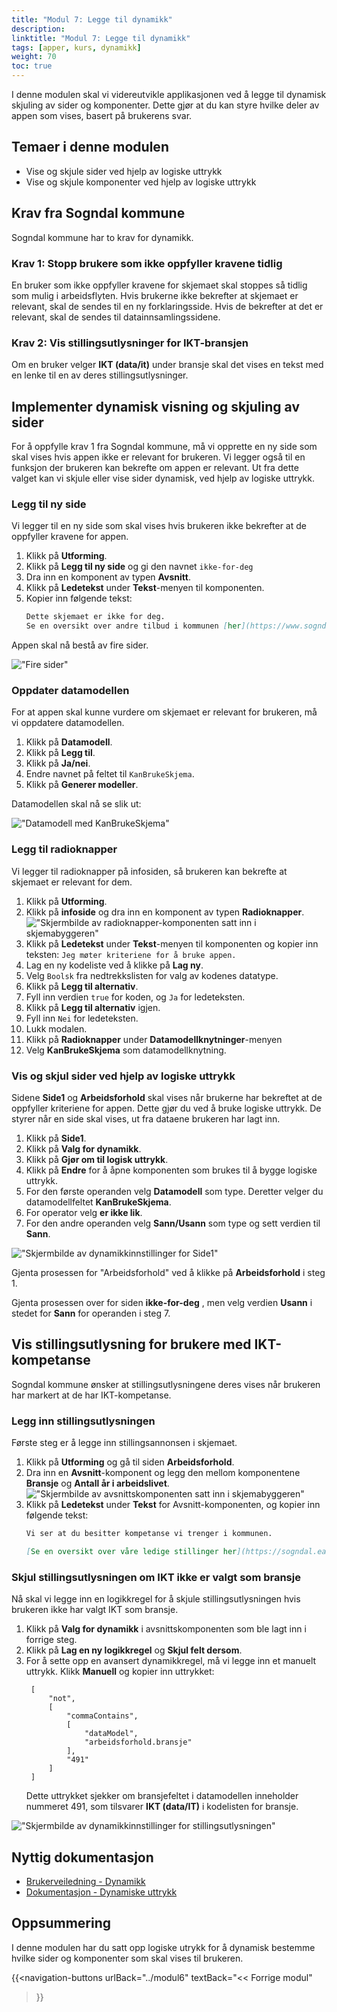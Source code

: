 ```yaml
---
title: "Modul 7: Legge til dynamikk"
description: 
linktitle: "Modul 7: Legge til dynamikk"
tags: [apper, kurs, dynamikk]
weight: 70
toc: true
---
```

 
I denne modulen skal vi videreutvikle applikasjonen ved å legge til dynamisk skjuling av sider og komponenter. Dette gjør 
at du kan styre hvilke deler av appen som vises, basert på brukerens svar.

## Temaer i denne modulen
- Vise og skjule sider ved hjelp av logiske uttrykk
- Vise og skjule komponenter ved hjelp av logiske uttrykk

## Krav fra Sogndal kommune
Sogndal kommune har to krav for dynamikk.

### Krav 1: Stopp brukere som ikke oppfyller kravene tidlig
En bruker som ikke oppfyller kravene for skjemaet skal stoppes så tidlig som mulig i arbeidsflyten. 
Hvis brukerne ikke bekrefter at skjemaet er relevant, skal de sendes til en ny forklaringsside. Hvis de bekrefter at det er relevant,
skal de sendes til datainnsamlingssidene.

### Krav 2: Vis stillingsutlysninger for IKT-bransjen
Om en bruker velger **IKT (data/it)** under bransje skal det vises en tekst med en lenke til en av deres stillingsutlysninger.

## Implementer dynamisk visning og skjuling av sider
For å oppfylle krav 1 fra Sogndal kommune, må vi opprette en ny side som skal vises hvis appen ikke er relevant for brukeren. 
Vi legger også til en funksjon der brukeren kan bekrefte om appen er relevant. Ut fra dette valget kan vi skjule eller vise sider dynamisk, ved hjelp av logiske uttrykk.

### Legg til ny side
Vi legger til en ny side som skal vises hvis brukeren ikke bekrefter at de oppfyller kravene for appen.
1. Klikk på **Utforming**.
2. Klikk på **Legg til ny side** og gi den navnet ```ikke-for-deg``` 
3. Dra inn en komponent av typen **Avsnitt**.
4. Klikk på **Ledetekst** under **Tekst**-menyen til komponenten.
5. Kopier inn følgende tekst: 
    ```md
    Dette skjemaet er ikke for deg.
    Se en oversikt over andre tilbud i kommunen [her](https://www.sogndal.kommune.no/).
    ```
Appen skal nå bestå av fire sider.

!["Fire sider"](fire_sider.png)

### Oppdater datamodellen
For at appen skal kunne vurdere om skjemaet er relevant for brukeren, må vi oppdatere datamodellen.
1. Klikk på **Datamodell**.
2. Klikk på **Legg til**.
3. Klikk på **Ja/nei**.
4. Endre navnet på feltet til ```KanBrukeSkjema```.
5. Klikk på **Generer modeller**.

Datamodellen skal nå se slik ut:

!["Datamodell med KanBrukeSkjema"](datamodell.png)

### Legg til radioknapper
Vi legger til radioknapper på infosiden, så brukeren kan bekrefte at skjemaet er relevant for dem.
1. Klikk på **Utforming**.
2. Klikk på **infoside** og dra inn en komponent av typen **Radioknapper**.
    !["Skjermbilde av radioknapper-komponenten satt inn i skjemabyggeren"](skjemabygger_med_radioknapper.png)
3. Klikk på **Ledetekst** under **Tekst**-menyen til komponenten og kopier inn teksten:
    ```Jeg møter kriteriene for å bruke appen.```
4. Lag en ny kodeliste ved å klikke på **Lag ny**.
5. Velg `Boolsk` fra nedtrekkslisten for valg av kodenes datatype.          
6. Klikk på **Legg til alternativ**.
7. Fyll inn verdien `true` for koden, og `Ja` for ledeteksten.
8. Klikk på **Legg til alternativ** igjen.
9. Fyll inn `Nei` for ledeteksten. 
10. Lukk modalen.
11. Klikk på **Radioknapper** under **Datamodellknytninger**-menyen 
12. Velg **KanBrukeSkjema** som datamodellknytning. 

### Vis og skjul sider ved hjelp av logiske uttrykk
Sidene **Side1** og **Arbeidsforhold** skal vises når brukerne har bekreftet at de oppfyller kriteriene for appen. Dette gjør du 
ved å bruke logiske uttrykk. De styrer når en side skal vises, ut fra dataene brukeren har lagt inn.
1. Klikk på **Side1**.
2. Klikk på **Valg for dynamikk**.
3. Klikk på **Gjør om til logisk uttrykk**.
4. Klikk på **Endre** for å åpne komponenten som brukes til å bygge logiske uttrykk.
5. For den første operanden velg **Datamodell** som type. Deretter velger du datamodellfeltet **KanBrukeSkjema**.
6. For operator velg **er ikke lik**.
7. For den andre operanden velg **Sann/Usann** som type og sett verdien til **Sann**.

!["Skjermbilde av dynamikkinnstillinger for Side1"](dynamikk_Side1.png)

Gjenta prosessen for "Arbeidsforhold" ved å klikke på **Arbeidsforhold** i steg 1.

Gjenta prosessen over for siden **ikke-for-deg** , men velg verdien **Usann** i stedet for **Sann** for operanden i steg 7.

## Vis stillingsutlysning for brukere med IKT-kompetanse
Sogndal kommune ønsker at stillingsutlysningene deres vises når brukeren har markert at de har IKT-kompetanse.
### Legg inn stillingsutlysningen
Første steg er å legge inn stillingsannonsen i skjemaet.
1. Klikk på **Utforming** og gå til siden **Arbeidsforhold**.
2. Dra inn en **Avsnitt**-komponent og legg den mellom komponentene **Bransje** og **Antall år i arbeidslivet**.
   !["Skjermbilde av avsnittskomponenten satt inn i skjemabyggeren"](skjemabygger_med_avsnitt.png)
3. Klikk på **Ledetekst** under **Tekst** for Avsnitt-komponenten, og kopier inn følgende tekst:
    ```md
    Vi ser at du besitter kompetanse vi trenger i kommunen.
    
    [Se en oversikt over våre ledige stillinger her](https://sogndal.easycruit.com/index.html).
    ```
### Skjul stillingsutlysningen om IKT ikke er valgt som bransje
Nå skal vi legge inn en logikkregel for å skjule stillingsutlysningen hvis brukeren ikke har valgt IKT som bransje.
1. Klikk på **Valg for dynamikk** i avsnittskomponenten som ble lagt inn i forrige steg.
2. Klikk på **Lag en ny logikkregel** og **Skjul felt dersom**.
3. For å sette opp en avansert dynamikkregel, må vi legge inn et manuelt uttrykk. Klikk **Manuell** og kopier inn uttrykket:
   ```
    [
        "not",
        [
            "commaContains",
            [
                "dataModel",
                "arbeidsforhold.bransje"
            ],
            "491"
        ]
    ]
    ```
    Dette uttrykket sjekker om bransjefeltet i datamodellen inneholder nummeret 491, som tilsvarer **IKT (data/IT)** i kodelisten for bransje.

!["Skjermbilde av dynamikkinnstillinger for stillingsutlysningen"](dynamikk_stillingsutlysning.png)

## Nyttig dokumentasjon
- [Brukerveiledning - Dynamikk](../../../guides/development/dynamics/)
- [Dokumentasjon - Dynamiske uttrykk](../../../reference/logic/expressions/)

## Oppsummering
I denne modulen har du satt opp logiske utrykk for å dynamisk bestemme hvilke sider og komponenter som skal vises til brukeren.

{{<navigation-buttons
  urlBack="../modul6"
  textBack="<< Forrige modul"
>}}